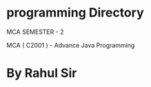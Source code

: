 # programming Directory 

MCA SEMESTER - 2

MCA ( C2001 ) - Advance Java Programming

# By Rahul Sir
